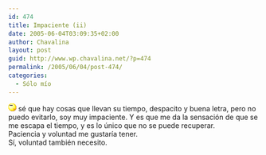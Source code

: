 ```yaml
---
id: 474
title: Impaciente (ii)
date: 2005-06-04T03:09:35+02:00
author: Chavalina
layout: post
guid: http://www.wp.chavalina.net/?p=474
permalink: /2005/06/04/post-474/
categories:
  - Sólo mío
---
```

![emo](/imagenes/emoticonos/pensativo.gif) sé que hay cosas que llevan su tiempo, despacito y buena letra, pero no puedo evitarlo, soy muy impaciente. Y es que me da la sensación de que se me escapa el tiempo, y es lo &uacute;nico que no se puede recuperar.  
Paciencia y voluntad me gustar&iacute;a tener.  
S&iacute;, voluntad también necesito.